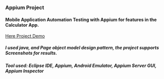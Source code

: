 ### Appium Project
#### Mobile Application Automation Testing with Appium for features in the Calculator App.

[Here Project Demo](https://drive.google.com/file/d/1DjMQSVFUpp401gvYG1QkjTy-qIHrl9IN/view?usp=sharing)

##### I used java, and Page object model design pattern, the project supports Screenshots for results.
##### Tool used: Eclipse IDE, Appium, Android Emulator, Appium Server GUI, Appium Inspector 
